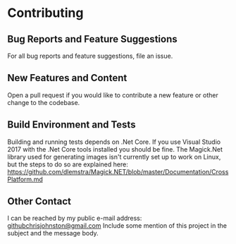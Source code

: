 # Contributing

## Bug Reports and Feature Suggestions

For all bug reports and feature suggestions, file an issue.

## New Features and Content

Open a pull request if you would like to contribute a new feature or other change to the codebase.

## Build Environment and Tests

Building and running tests depends on .Net Core. If you use Visual Studio 2017 with the .Net Core
tools installed you should be fine. The Magick.Net library used for generating images isn't currently
set up to work on Linux, but the steps to do so are explained here: https://github.com/dlemstra/Magick.NET/blob/master/Documentation/CrossPlatform.md

## Other Contact

I can be reached by my public e-mail address: githubchrisjohnston@gmail.com
Include some mention of this project in the subject and the message body.
